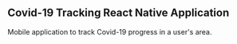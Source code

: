 ## Covid-19 Tracking React Native Application

Mobile application to track Covid-19 progress in a user's area.

